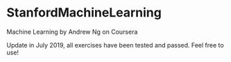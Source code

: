 # StanfordMachineLearning
Machine Learning by Andrew Ng on Coursera

Update in July 2019, all exercises have been tested and passed. Feel free to use!
